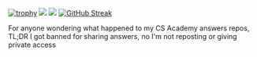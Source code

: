 [![trophy](https://github-profile-trophy.vercel.app/?username=VGmaster670)](https://github.com/ryo-ma/github-profile-trophy)
![](https://github-readme-stats.vercel.app/api?username=VGmaster670&show_icons=true&count_private=true)
![](https://github-readme-stats.vercel.app/api/top-langs/?username=VGmaster670&layout=compact)
[![GitHub Streak](https://streak-stats.demolab.com/?user=VGmaster670)](https://git.io/streak-stats)

For anyone wondering what happened to my CS Academy answers repos,
TL;DR I got banned for sharing answers, no I'm not reposting or giving private access
